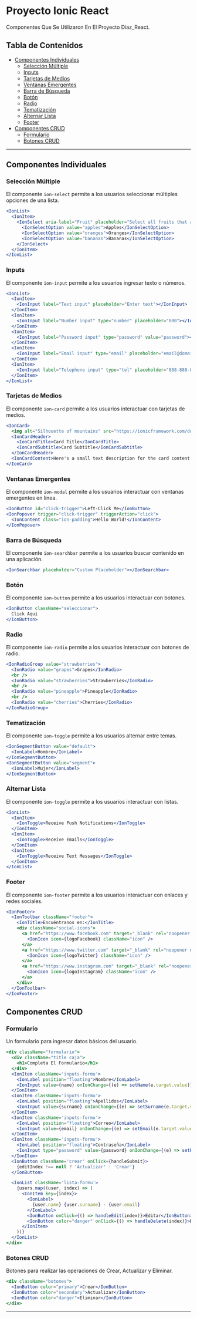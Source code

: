 
# Proyecto Ionic React

Componentes Que Se Utilizaron En El Proyecto Diaz_React.

## Tabla de Contenidos

- [Componentes Individuales](#componentes-individuales)
  - [Selección Múltiple](#selección-múltiple)
  - [Inputs](#inputs)
  - [Tarjetas de Medios](#tarjetas-de-medios)
  - [Ventanas Emergentes](#ventanas-emergentes)
  - [Barra de Búsqueda](#barra-de-búsqueda)
  - [Botón](#botón)
  - [Radio](#radio)
  - [Tematización](#tematización)
  - [Alternar Lista](#alternar-lista)
  - [Footer](#footer)
- [Componentes CRUD](#componentes-crud)
  - [Formulario](#formulario)
  - [Botones CRUD](#botones-crud)

---

## Componentes Individuales

### Selección Múltiple
El componente `ion-select` permite a los usuarios seleccionar múltiples opciones de una lista.
```jsx
<IonList>
  <IonItem>
    <IonSelect aria-label="Fruit" placeholder="Select all fruits that apply" multiple={true}>
      <IonSelectOption value="apples">Apples</IonSelectOption>
      <IonSelectOption value="oranges">Oranges</IonSelectOption>
      <IonSelectOption value="bananas">Bananas</IonSelectOption>
    </IonSelect>
  </IonItem>
</IonList>
```

### Inputs
El componente `ion-input` permite a los usuarios ingresar texto o números.
```jsx
<IonList>
  <IonItem>
    <IonInput label="Text input" placeholder="Enter text"></IonInput>
  </IonItem>
  <IonItem>
    <IonInput label="Number input" type="number" placeholder="000"></IonInput>
  </IonItem>
  <IonItem>
    <IonInput label="Password input" type="password" value="password"></IonInput>
  </IonItem>
  <IonItem>
    <IonInput label="Email input" type="email" placeholder="email@domain.com"></IonInput>
  </IonItem>
  <IonItem>
    <IonInput label="Telephone input" type="tel" placeholder="888-888-8888"></IonInput>
  </IonItem>
</IonList>
```

### Tarjetas de Medios
El componente `ion-card` permite a los usuarios interactuar con tarjetas de medios.
```jsx
<IonCard>
  <img alt="Silhouette of mountains" src="https://ionicframework.com/docs/img/demos/card-media.png" />
  <IonCardHeader>
    <IonCardTitle>Card Title</IonCardTitle>
    <IonCardSubtitle>Card Subtitle</IonCardSubtitle>
  </IonCardHeader>
  <IonCardContent>Here's a small text description for the card content. Nothing more, nothing less.</IonCardContent>
</IonCard>
```

### Ventanas Emergentes
El componente `ion-modal` permite a los usuarios interactuar con ventanas emergentes en línea.
```jsx
<IonButton id="click-trigger">Left-Click Me</IonButton>
<IonPopover trigger="click-trigger" triggerAction="click">
  <IonContent class="ion-padding">Hello World!</IonContent>
</IonPopover>
```

### Barra de Búsqueda
El componente `ion-searchbar` permite a los usuarios buscar contenido en una aplicación.
```jsx
<IonSearchbar placeholder="Custom Placeholder"></IonSearchbar>
```

### Botón
El componente `ion-button` permite a los usuarios interactuar con botones.
```jsx
<IonButton className="seleccionar">
  Click Aquí
</IonButton>
```

### Radio
El componente `ion-radio` permite a los usuarios interactuar con botones de radio.
```jsx
<IonRadioGroup value="strawberries">
  <IonRadio value="grapes">Grapes</IonRadio>
  <br />
  <IonRadio value="strawberries">Strawberries</IonRadio>
  <br />
  <IonRadio value="pineapple">Pineapple</IonRadio>
  <br />
  <IonRadio value="cherries">Cherries</IonRadio>
</IonRadioGroup>
```

### Tematización
El componente `ion-toggle` permite a los usuarios alternar entre temas.
```jsx
<IonSegmentButton value="default">
  <IonLabel>Hombre</IonLabel>
</IonSegmentButton>
<IonSegmentButton value="segment">
  <IonLabel>Mujer</IonLabel>
</IonSegmentButton>
```

### Alternar Lista
El componente `ion-toggle` permite a los usuarios interactuar con listas.
```jsx
<IonList>
  <IonItem>
    <IonToggle>Receive Push Notifications</IonToggle>
  </IonItem>
  <IonItem>
    <IonToggle>Receive Emails</IonToggle>
  </IonItem>
  <IonItem>
    <IonToggle>Receive Text Messages</IonToggle>
  </IonItem>
</IonList>
```

### Footer
El componente `ion-footer` permite a los usuarios interactuar con enlaces y redes sociales.
```jsx
<IonFooter>
  <IonToolbar className="footer">
    <IonTitle>Encuéntranos en:</IonTitle>
    <div className="social-icons">
      <a href="https://www.facebook.com" target="_blank" rel="noopener noreferrer">
        <IonIcon icon={logoFacebook} className="icon" />
      </a>
      <a href="https://www.twitter.com" target="_blank" rel="noopener noreferrer">
        <IonIcon icon={logoTwitter} className="icon" />
      </a>
      <a href="https://www.instagram.com" target="_blank" rel="noopener noreferrer">
        <IonIcon icon={logoInstagram} className="icon" />
      </a>
    </div>
  </IonToolbar>
</IonFooter>
```

## Componentes CRUD

### Formulario
Un formulario para ingresar datos básicos del usuario.
```jsx
<div className="formulario">
  <div className="title caja">
    <h1>Completa El Formulario</h1>
  </div>
  <IonItem className='inputs-formu'>
    <IonLabel position="floating">Nombre</IonLabel>
    <IonInput value={name} onIonChange={(e) => setName(e.target.value)} />
  </IonItem>
  <IonItem className='inputs-formu'>
    <IonLabel position="floating">Apellidos</IonLabel>
    <IonInput value={surname} onIonChange={(e) => setSurname(e.target.value)} />
  </IonItem>
  <IonItem className='inputs-formu'>
    <IonLabel position="floating">Correo</IonLabel>
    <IonInput value={email} onIonChange={(e) => setEmail(e.target.value)} />
  </IonItem>
  <IonItem className='inputs-formu'>
    <IonLabel position="floating">Contraseña</IonLabel>
    <IonInput type="password" value={password} onIonChange={(e) => setPassword(e.target.value)} />
  </IonItem>
  <IonButton className='crear' onClick={handleSubmit}>
    {editIndex !== null ? 'Actualizar' : 'Crear'}
  </IonButton>

  <IonList className='lista-formu'>
    {users.map((user, index) => (
      <IonItem key={index}>
        <IonLabel>
          {user.name} {user.surname} - {user.email}
        </IonLabel>
        <IonButton onClick={() => handleEdit(index)}>Editar</IonButton>
        <IonButton color="danger" onClick={() => handleDelete(index)}>Eliminar</IonButton>
      </IonItem>
    ))}
  </IonList>
</div>
```

### Botones CRUD
Botones para realizar las operaciones de Crear, Actualizar y Eliminar.
```jsx
<div className="botones">
  <IonButton color="primary">Crear</IonButton>
  <IonButton color="secondary">Actualizar</IonButton>
  <IonButton color="danger">Eliminar</IonButton>
</div>
```

---


